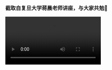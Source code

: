 ### 截取自复旦大学蒋晨老师讲座，与大家共勉👊

<video id="video" controls="controls" preload="auto">
      <source id="mp4" src="../video/2021-10-28_Jiangchen.mp4" type="video/mp4">
    </video>
